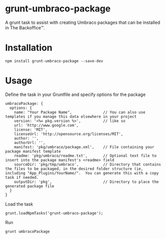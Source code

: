 grunt-umbraco-package
=====================

A grunt task to assist with creating Umbraco packages that can be installed in The Backoffice™.

# Installation

    npm install grunt-umbraco-package --save-dev

# Usage 

Define the task in your Gruntfile and specify options for the package


    umbracoPackage: {
      options: {
        name: "Your Package Name",				// You can also use templates if you manage this data elsewhere in your project
        version: '<%= pkg.version %>',			// like so
        url: 'http://www.google.com',
        license: 'MIT',
        licenseUrl: 'http://opensource.org/licenses/MIT',
        author: '',
        authorUrl: '',	
        manifest: 'pkg/umbraco/package.xml',	// File containing your package manifest template
        readme: 'pkg/umbraco/readme.txt',		// Optional text file to insert into the package manifest's <readme> field
        sourceDir: 'pkg/tmp/umbraco',			// Directory that contains the files to be packaged, in the desired folder structure (ie, including "App_Plugins/YourName/".  You can generate this with a copy task if needed.
        outputDir: 'pkg',						// Directory to place the generated package file
      }
    }

Load the task

    grunt.loadNpmTasks('grunt-umbraco-package');

Run

    grunt umbracoPackage

